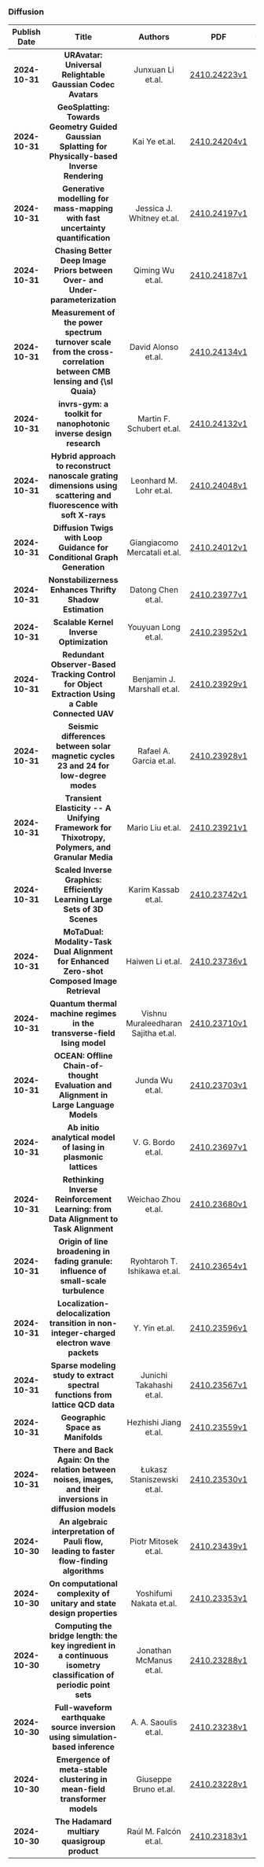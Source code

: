 
### Diffusion
|Publish Date|Title|Authors|PDF|Code|
| :---: | :---: | :---: | :---: | :---: |
|**2024-10-31**|**URAvatar: Universal Relightable Gaussian Codec Avatars**|Junxuan Li et.al.|[2410.24223v1](http://arxiv.org/abs/2410.24223v1)|null|
|**2024-10-31**|**GeoSplatting: Towards Geometry Guided Gaussian Splatting for Physically-based Inverse Rendering**|Kai Ye et.al.|[2410.24204v1](http://arxiv.org/abs/2410.24204v1)|null|
|**2024-10-31**|**Generative modelling for mass-mapping with fast uncertainty quantification**|Jessica J. Whitney et.al.|[2410.24197v1](http://arxiv.org/abs/2410.24197v1)|null|
|**2024-10-31**|**Chasing Better Deep Image Priors between Over- and Under-parameterization**|Qiming Wu et.al.|[2410.24187v1](http://arxiv.org/abs/2410.24187v1)|[link](https://github.com/vita-group/chasing-better-dips)|
|**2024-10-31**|**Measurement of the power spectrum turnover scale from the cross-correlation between CMB lensing and {\sl Quaia}**|David Alonso et.al.|[2410.24134v1](http://arxiv.org/abs/2410.24134v1)|null|
|**2024-10-31**|**invrs-gym: a toolkit for nanophotonic inverse design research**|Martin F. Schubert et.al.|[2410.24132v1](http://arxiv.org/abs/2410.24132v1)|null|
|**2024-10-31**|**Hybrid approach to reconstruct nanoscale grating dimensions using scattering and fluorescence with soft X-rays**|Leonhard M. Lohr et.al.|[2410.24048v1](http://arxiv.org/abs/2410.24048v1)|null|
|**2024-10-31**|**Diffusion Twigs with Loop Guidance for Conditional Graph Generation**|Giangiacomo Mercatali et.al.|[2410.24012v1](http://arxiv.org/abs/2410.24012v1)|[link](https://github.com/aalto-quml/diffusion_twigs)|
|**2024-10-31**|**Nonstabilizerness Enhances Thrifty Shadow Estimation**|Datong Chen et.al.|[2410.23977v1](http://arxiv.org/abs/2410.23977v1)|null|
|**2024-10-31**|**Scalable Kernel Inverse Optimization**|Youyuan Long et.al.|[2410.23952v1](http://arxiv.org/abs/2410.23952v1)|null|
|**2024-10-31**|**Redundant Observer-Based Tracking Control for Object Extraction Using a Cable Connected UAV**|Benjamin J. Marshall et.al.|[2410.23929v1](http://arxiv.org/abs/2410.23929v1)|null|
|**2024-10-31**|**Seismic differences between solar magnetic cycles 23 and 24 for low-degree modes**|Rafael A. Garcia et.al.|[2410.23928v1](http://arxiv.org/abs/2410.23928v1)|null|
|**2024-10-31**|**Transient Elasticity -- A Unifying Framework for Thixotropy, Polymers, and Granular Media**|Mario Liu et.al.|[2410.23921v1](http://arxiv.org/abs/2410.23921v1)|null|
|**2024-10-31**|**Scaled Inverse Graphics: Efficiently Learning Large Sets of 3D Scenes**|Karim Kassab et.al.|[2410.23742v1](http://arxiv.org/abs/2410.23742v1)|null|
|**2024-10-31**|**MoTaDual: Modality-Task Dual Alignment for Enhanced Zero-shot Composed Image Retrieval**|Haiwen Li et.al.|[2410.23736v1](http://arxiv.org/abs/2410.23736v1)|null|
|**2024-10-31**|**Quantum thermal machine regimes in the transverse-field Ising model**|Vishnu Muraleedharan Sajitha et.al.|[2410.23710v1](http://arxiv.org/abs/2410.23710v1)|null|
|**2024-10-31**|**OCEAN: Offline Chain-of-thought Evaluation and Alignment in Large Language Models**|Junda Wu et.al.|[2410.23703v1](http://arxiv.org/abs/2410.23703v1)|null|
|**2024-10-31**|**Ab initio analytical model of lasing in plasmonic lattices**|V. G. Bordo et.al.|[2410.23697v1](http://arxiv.org/abs/2410.23697v1)|null|
|**2024-10-31**|**Rethinking Inverse Reinforcement Learning: from Data Alignment to Task Alignment**|Weichao Zhou et.al.|[2410.23680v1](http://arxiv.org/abs/2410.23680v1)|null|
|**2024-10-31**|**Origin of line broadening in fading granule: influence of small-scale turbulence**|Ryohtaroh T. Ishikawa et.al.|[2410.23654v1](http://arxiv.org/abs/2410.23654v1)|null|
|**2024-10-31**|**Localization-delocalization transition in non-integer-charged electron wave packets**|Y. Yin et.al.|[2410.23596v1](http://arxiv.org/abs/2410.23596v1)|null|
|**2024-10-31**|**Sparse modeling study to extract spectral functions from lattice QCD data**|Junichi Takahashi et.al.|[2410.23567v1](http://arxiv.org/abs/2410.23567v1)|null|
|**2024-10-31**|**Geographic Space as Manifolds**|Hezhishi Jiang et.al.|[2410.23559v1](http://arxiv.org/abs/2410.23559v1)|null|
|**2024-10-31**|**There and Back Again: On the relation between noises, images, and their inversions in diffusion models**|Łukasz Staniszewski et.al.|[2410.23530v1](http://arxiv.org/abs/2410.23530v1)|null|
|**2024-10-30**|**An algebraic interpretation of Pauli flow, leading to faster flow-finding algorithms**|Piotr Mitosek et.al.|[2410.23439v1](http://arxiv.org/abs/2410.23439v1)|null|
|**2024-10-30**|**On computational complexity of unitary and state design properties**|Yoshifumi Nakata et.al.|[2410.23353v1](http://arxiv.org/abs/2410.23353v1)|null|
|**2024-10-30**|**Computing the bridge length: the key ingredient in a continuous isometry classification of periodic point sets**|Jonathan McManus et.al.|[2410.23288v1](http://arxiv.org/abs/2410.23288v1)|null|
|**2024-10-30**|**Full-waveform earthquake source inversion using simulation-based inference**|A. A. Saoulis et.al.|[2410.23238v1](http://arxiv.org/abs/2410.23238v1)|null|
|**2024-10-30**|**Emergence of meta-stable clustering in mean-field transformer models**|Giuseppe Bruno et.al.|[2410.23228v1](http://arxiv.org/abs/2410.23228v1)|null|
|**2024-10-30**|**The Hadamard multiary quasigroup product**|Raúl M. Falcón et.al.|[2410.23183v1](http://arxiv.org/abs/2410.23183v1)|null|
